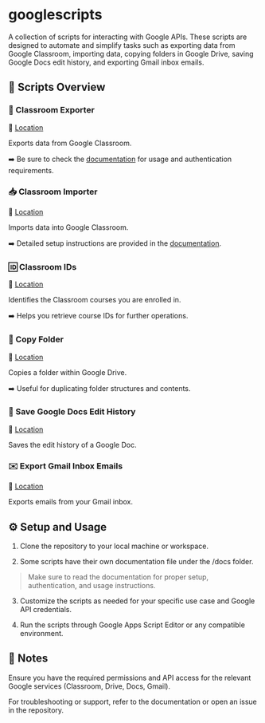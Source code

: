 # googlescripts

A collection of scripts for interacting with Google APIs. These scripts are designed to automate and simplify tasks such as exporting data from Google Classroom, importing data, copying folders in Google Drive, saving Google Docs edit history, and exporting Gmail inbox emails.

## 📜 Scripts Overview
### 🏫 Classroom Exporter

📍 [Location](/classroom/export/classroom-exporter.gs)

Exports data from Google Classroom.

➡️ Be sure to check the [documentation](/docs/classroom-exporter.md) for usage and authentication requirements.

### 📥 Classroom Importer

📍 [Location](/classroom/import/classroom-importer.gs)

Imports data into Google Classroom.

➡️ Detailed setup instructions are provided in the [documentation](/docs/classroom-importer.md).

### 🆔 Classroom IDs

📍 [Location](/classroom/courses-ids.gs)

Identifies the Classroom courses you are enrolled in.

➡️ Helps you retrieve course IDs for further operations.

### 📂 Copy Folder

📍 [Location](/drive/copyfolder.gs)

Copies a folder within Google Drive.

➡️ Useful for duplicating folder structures and contents.

### 📝 Save Google Docs Edit History

📍 [Location](/gdocs/save-edithistory.gs)

Saves the edit history of a Google Doc.


### ✉️ Export Gmail Inbox Emails

📍 [Location](/mail/exportinboxemails.gs)

Exports emails from your Gmail inbox.

## ⚙️ Setup and Usage

1. Clone the repository to your local machine or workspace.

2. Some scripts have their own documentation file under the /docs folder.

> Make sure to read the documentation for proper setup, authentication, and usage instructions.

3. Customize the scripts as needed for your specific use case and Google API credentials.

4. Run the scripts through Google Apps Script Editor or any compatible environment.

## 📝 Notes

Ensure you have the required permissions and API access for the relevant Google services (Classroom, Drive, Docs, Gmail).

For troubleshooting or support, refer to the documentation or open an issue in the repository.
